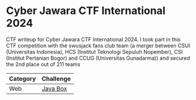 # Cyber Jawara CTF International 2024
CTF writeup for Cyber Jawara CTF International 2024. I took part in this CTF competition with the swusjack fans club team (a merger between CSUI (Universitas Indonesia), HCS (Institut Teknologi Sepuluh Nopember), CSI (Institut Pertanian Bogor) and CCUG (Universitas Gunadarma)) and secured the 2nd place out of 211 teams

| Category | Challenge |
| --- | --- |
| Web | [Java Box](/2024/Cyber%20Jawara%20CTF%20International%202024/Java%20Box/)